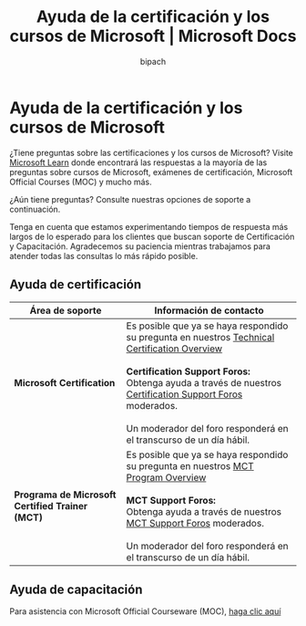 ﻿---
title: Ayuda de la certificación y los cursos de Microsoft | Microsoft Docs
description: Ayuda de la certificación y los cursos de Microsoft
documentationcenter: NA
author: bipach
ms.topic: article
ms.tgt_pltfrm: NA
ms.workload: NA
ms.date: 07/30/2019
ms.author: micsullivan
---
# Ayuda de la certificación y los cursos de Microsoft

¿Tiene preguntas sobre las certificaciones y los cursos de Microsoft? Visite [Microsoft Learn](/learn/certifications/) donde encontrará las respuestas a la mayoría de las preguntas sobre cursos de Microsoft, exámenes de certificación, Microsoft Official Courses (MOC) y mucho más.

¿Aún tiene preguntas? Consulte nuestras opciones de soporte a continuación.

Tenga en cuenta que estamos experimentando tiempos de respuesta más largos de lo esperado para los clientes que buscan soporte de Certificación y Capacitación. Agradecemos su paciencia mientras trabajamos para atender todas las consultas lo más rápido posible.

## Ayuda de certificación

| Área de soporte | Información de contacto |
| ------------- | --- |
| **Microsoft Certification** | Es posible que ya se haya respondido su pregunta en nuestros [Technical Certification Overview](https://www.microsoft.com/learning/certification-overview.aspx) <br/><br/>  **Certification Support Foros:** <br/>Obtenga ayuda a través de nuestros [Certification Support Foros](https://aka.ms/MCPForum) moderados.<br/><br/>  Un moderador del foro responderá en el transcurso de un día hábil. |
| **Programa de Microsoft Certified Trainer (MCT)** | Es posible que ya se haya respondido su pregunta en nuestros [MCT Program Overview](https://www.microsoft.com/learning/mct-certification.aspx)<br/><br/>  **MCT Support Foros:** <br/>Obtenga ayuda a través de nuestros [MCT Support Foros](https://aka.ms/MCPForum) moderados.<br/><br/> Un moderador del foro responderá en el transcurso de un día hábil. |

## Ayuda de capacitación

Para asistencia con Microsoft Official Courseware (MOC), [haga clic aquí](https://docs.microsoft.com/learn/certifications/certification-and-training-help)
